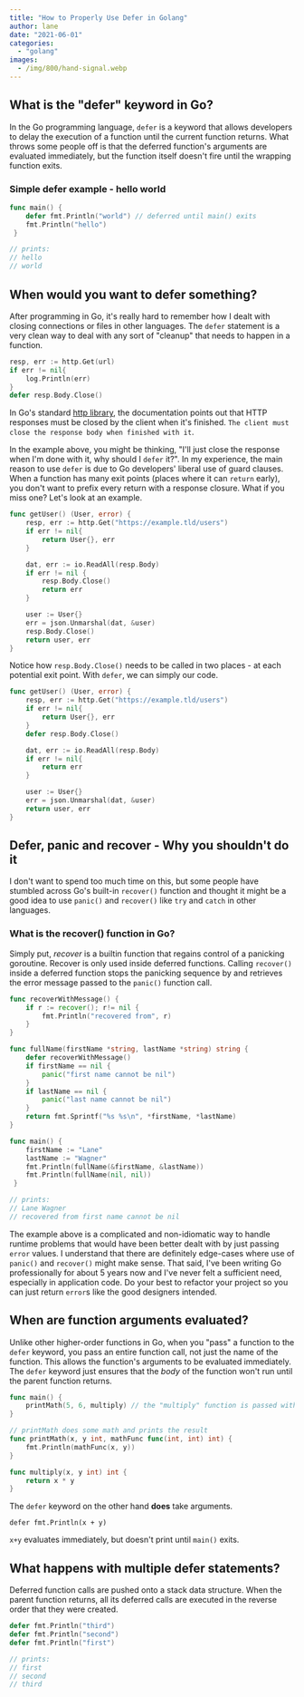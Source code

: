 ```yaml
---
title: "How to Properly Use Defer in Golang"
author: lane
date: "2021-06-01"
categories: 
  - "golang"
images:
  - /img/800/hand-signal.webp
---
```


## What is the "defer" keyword in Go?

In the Go programming language, `defer` is a keyword that allows developers to delay the execution of a function until the current function returns. What throws some people off is that the deferred function's arguments are evaluated immediately, but the function itself doesn't fire until the wrapping function exits.

### Simple defer example - hello world

```go
func main() {
    defer fmt.Println("world") // deferred until main() exits
    fmt.Println("hello")
 }

// prints:
// hello
// world
```

## When would you want to defer something?

After programming in Go, it's really hard to remember how I dealt with closing connections or files in other languages. The `defer` statement is a very clean way to deal with any sort of "cleanup" that needs to happen in a function.

```go
resp, err := http.Get(url)
if err != nil{
    log.Println(err)
}
defer resp.Body.Close()
```

In Go's standard [http library](https://golang.org/pkg/net/http/), the documentation points out that HTTP responses must be closed by the client when it's finished. `The client must close the response body when finished with it`.

In the example above, you might be thinking, "I'll just close the response when I'm done with it, why should I `defer` it?". In my experience, the main reason to use `defer` is due to Go developers' liberal use of guard clauses. When a function has many exit points (places where it can `return` early), you don't want to prefix every return with a response closure. What if you miss one? Let's look at an example.

```go
func getUser() (User, error) {
    resp, err := http.Get("https://example.tld/users")
    if err != nil{
        return User{}, err
    }

    dat, err := io.ReadAll(resp.Body)
    if err != nil {
        resp.Body.Close()
        return err
    }

    user := User{}
    err = json.Unmarshal(dat, &user)
    resp.Body.Close()
    return user, err
}
```

Notice how `resp.Body.Close()` needs to be called in two places - at each potential exit point. With `defer`, we can simply our code.

```go
func getUser() (User, error) {
    resp, err := http.Get("https://example.tld/users")
    if err != nil{
        return User{}, err
    }
    defer resp.Body.Close()

    dat, err := io.ReadAll(resp.Body)
    if err != nil{
        return err
    }

    user := User{}
    err = json.Unmarshal(dat, &user)
    return user, err
}
```

## Defer, panic and recover - Why you shouldn't do it

I don't want to spend too much time on this, but some people have stumbled across Go's built-in `recover()` function and thought it might be a good idea to use `panic()` and `recover()` like `try` and `catch` in other languages.

### What is the recover() function in Go?

Simply put, _recover_ is a builtin function that regains control of a panicking goroutine. Recover is only used inside deferred functions. Calling `recover()` inside a deferred function stops the panicking sequence by and retrieves the error message passed to the `panic()` function call.

```go
func recoverWithMessage() {  
    if r := recover(); r!= nil {
        fmt.Println("recovered from", r)
    }
}

func fullName(firstName *string, lastName *string) string {  
    defer recoverWithMessage()
    if firstName == nil {
        panic("first name cannot be nil")
    }
    if lastName == nil {
        panic("last name cannot be nil")
    }
    return fmt.Sprintf("%s %s\n", *firstName, *lastName)
}

func main() {
    firstName := "Lane"
    lastName := "Wagner"
    fmt.Println(fullName(&firstName, &lastName))
    fmt.Println(fullName(nil, nil))
 }

// prints:
// Lane Wagner
// recovered from first name cannot be nil
```

The example above is a complicated and non-idiomatic way to handle runtime problems that would have been better dealt with by just passing `error` values. I understand that there are definitely edge-cases where use of `panic()` and `recover()` might make sense. That said, I've been writing Go professionally for about 5 years now and I've never felt a sufficient need, especially in application code. Do your best to refactor your project so you can just return `error`s like the good designers intended.

## When are function arguments evaluated?

Unlike other higher-order functions in Go, when you "pass" a function to the `defer` keyword, you pass an entire function call, not just the name of the function. This allows the function's arguments to be evaluated immediately. The `defer` keyword just ensures that the _body_ of the function won't run until the parent function returns.

```go
func main() {
    printMath(5, 6, multiply) // the "multiply" function is passed without arguments
}

// printMath does some math and prints the result
func printMath(x, y int, mathFunc func(int, int) int) {
    fmt.Println(mathFunc(x, y))
}

func multiply(x, y int) int {
    return x * y
}
```

The `defer` keyword on the other hand **does** take arguments.

```
defer fmt.Println(x + y)
```

`x+y` evaluates immediately, but doesn't print until `main()` exits.

## What happens with multiple defer statements?

Deferred function calls are pushed onto a stack data structure. When the parent function returns, all its deferred calls are executed in the reverse order that they were created.

```go
defer fmt.Println("third")
defer fmt.Println("second")
defer fmt.Println("first")

// prints:
// first
// second
// third
```
